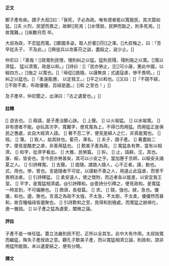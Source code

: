 #### 正文

鄭子產有疾。謂子大叔[]曰：「我死，子必為政。唯有德者能以寬服民，其次莫如猛。[]夫
火烈，民望而畏之，故鮮[]死焉；[]水懦弱，民狎而翫之，則多死焉。[]故寬難。」[]疾數月而
卒。

大叔為政，不忍猛而寬。[]鄭國多盜，取人於萑[]苻[]之澤。[]大叔悔之，曰：「吾早從夫子，
不及此。」[]興徒兵以攻萑苻之盜，盡殺之，盜少止。[]

仲尼曰：「善哉！[]政寬則民慢，慢則糾之以猛。猛則民殘，殘則施之以寬。[]寬以濟猛，
猛以濟寬，政是以和。」[]詩曰：[]『民亦勞止，汔[]可小康，惠此中國，以綏四方。』[]施之
以寬也。[]『毋從[]詭隨，以謹無良；式遏寇虐，慘不畏明。』[]糾之以猛也。[]『柔遠能邇，
以定我王。』[]平之以和也。[]又曰：[]『不競不絿，[]不剛不柔，布政優優，百祿是遒。』[]和
之至也！」[]

及子產卒，仲尼聞之，出涕曰：「古之遺愛也。」[]

#### 註釋

[] 遊吉也。
[] 兩語，是子產治鄭心訣。
[] 上聲。
[] 以火喻猛。
[] 以水喻寬。
[] 非有德者不能。@玩其次字，寬難字，便見寬為上，不得已而用猛。而用猛正是保民之惠處，此自大經濟人語。
[] 著不忍二字，便見是婦人之仁，非真能寬也。
[] 桓。
[] 蒲。
[] 取人，劫其財也。萑苻，澤名。
[] 夫子，謂子產。
[] 著盡殺二字，便見是酷吏之虐，非善用猛也。
[] 歎美子產為政。
[] 寬猛各有弊，當有以相濟。
[] 和字，從濟字看出。
[] 大雅，民勞篇。
[] 肸。
[] 止，語辭。汔，其也。康、綏，皆安也。言今民亦勞甚矣，其可以小安之乎。當加惠于京師，以綏安夫諸夏之人。
[] 引詩釋寬。
[] 去聲。
[] 詭隨，謂詭人隨人，心不正者。謹，勅也。式，用也。慘，曾也。言詭隨者不可從，以謹勅不善之人，用遏止此寇虐，而曾不畏明法者。
[] 引詩釋猛。
[] 柔安遠人，使之懷附，而近者各以能進，以安定我王室。
[] 平字，是寬猛相濟處。@引詩釋和。@壹詩分引釋之，便見政和。是寬猛一時並到，不可偏勝也。
[] 商頌，長發篇。
[] 求。
[] 競，強也。絿，急也。優優，和也。遒，聚也。言湯之為政不太強，不太急，不太剛，不太柔，優優然而甚和，故百種福祿皆遒聚也。
[] 引詩歎和之至，見得和到極處，而寬猛之跡俱化，進一層說。
[] 以子產之猛為遺愛，闡微之論。


#### 評註

子產不是一味任猛。蓋立法嚴則民不犯，正所以全其生。此中大有作用。太叔始寬而繼猛，殊失子產授政之意。觀孔子歎美子產，而以寬猛相濟立論，則政和，諒非用猛所能致。末以遺愛結之，便有分曉。


#### 譯文


